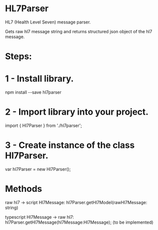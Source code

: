 # HL7Parser
HL7 (Health Level Seven) message parser.

Gets raw hl7 message string and returns structured json object of the hl7 message.

# Steps:

# 1 - Install library.
npm install --save hl7parser

# 2 - Import library into your project.
import { Hl7Parser } from './hl7parser';

# 3 - Create instance of the class Hl7Parser.
var hl7Parser = new Hl7Parser();

# Methods
raw hl7 -> script Hl7Message:
hl7Parser.getHl7Model(rawHl7Message: string)

typescript Hl7Message -> raw hl7:
hl7Parser.getHl7Message(hl7Message:Hl7Message); (to be implemented)
